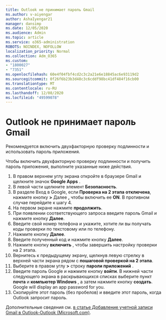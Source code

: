 ```yaml
---
title: Outlook не принимает пароль Gmail
ms.author: v-aiyengar
author: AshaIyengar21
manager: dansimp
ms.date: 12/05/2020
ms.audience: Admin
ms.topic: article
ms.service: o365-administration
ROBOTS: NOINDEX, NOFOLLOW
localization_priority: Normal
ms.collection: Adm_O365
ms.custom:
- "1800027"
- "7351"
ms.openlocfilehash: 60e4f04fbf4cd2c3c2a21e6e18845ac6e93119d2
ms.sourcegitcommit: 0f26f6b23b3d48c3c6cddf98bc41df484f16cb00
ms.translationtype: MT
ms.contentlocale: ru-RU
ms.lasthandoff: 12/08/2020
ms.locfileid: "49599078"
---
```

# <a name="outlook-wont-accept-your-gmail-password"></a>Outlook не принимает пароль Gmail

Рекомендуется включить двухфакторную проверку подлинности и использовать пароль приложения.

Чтобы включить двухфакторную проверку подлинности и получить пароль приложения, выполните указанные ниже действия.

1. В правом верхнем углу экрана откройте в браузере Gmail и щелкните значок **Google Apps** .
1. В левой части щелкните элемент **Безопасность**.
1. В разделе Вход в Google, если **Проверка на 2 этапа** **отключена**, нажмите кнопку **>** Далее **,** чтобы включить ее **ON**. В противном случае перейдите к шагу 4.
1. На первом экране нажмите **продолжить**.
1. При появлении соответствующего запроса введите пароль Gmail и нажмите кнопку **Далее**.
1. Введите свой номер телефона и укажите, хотите ли вы получать коды проверки по текстовому или по телефону.
1. Нажмите кнопку **Далее**.
1. Введите полученный код и нажмите кнопку **Далее**.
1. Нажмите кнопку **включить** , чтобы завершить настройку проверки на 2 этапа.
1. Вернитесь к предыдущему экрану, щелкнув левую стрелку в верхней части экрана рядом с **пошаговой проверкой на 2 этапа**.
1. Выберите в правом углу **>** строку **пароли приложений** .
1. Введите пароль Google и нажмите кнопку **войти**. В нижней части следующего экрана в раскрывающихся списках выберите пункт **почта** и **компьютер Windows** , а затем нажмите кнопку **создать**.
Google will display an app password for you. 
13. Скопируйте этот пароль (без пробелов) и введите этот пароль, когда Outlook запросит пароль.

Дополнительные сведения см. [в статье Добавление учетной записи Gmail в Outlook-Outlook (Microsoft.com)](https://support.microsoft.com/office/add-a-gmail-account-to-outlook-70191667-9c52-4581-990e-e30318c2c081).

